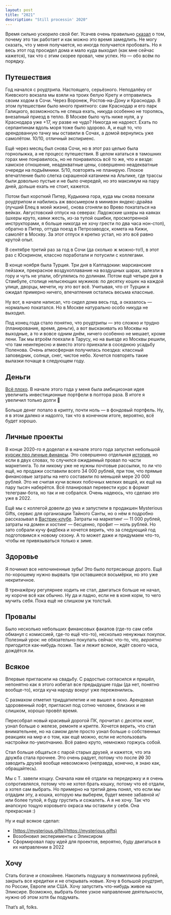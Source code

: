 ```yaml
---
layout: post
title: "2021"
description: "Still processin' 2020"
---
```


Время сильно ускорило свой бег. Усачев очень правильно [сказал](https://www.youtube.com/watch?v=v2qZWHcV2vE) о том, почему это так работает и как можно это время замедлить. Не могу сказать, что у меня получается, но иногда получается пробовать. Но я весь этот год просидел дома и мало куда выходил (как мне сейчас кажется), так что с этим скорее провал, чем успех. Но — обо всём по порядку.

## Путешествия
Год начался с роудтрипа. Настоящего, серьёзного. Неподалёку от Киевского вокзала мы взяли на троих белую Крету и отправились своим ходом в Сочи. Через Воронеж, Ростов-на-Дону и Краснодар. В этом путешествии было много приятного: сам Краснодар и его парк Галицкого, возможность не спеша ехать, никуда особенно не торопясь, внезапный приезд в тепло. В Москве было чуть ниже нуля, а у Краснодара уже +17, ну разве не чудо? Никогда не надоест. Ехать по серпантинам вдоль моря тоже было здорово. А, и ещё то, что арендованную тачку мы оставили в Сочах, а домой вернулись уже самолётом. 10/10, отличный экспириенс.

Ещё через месяц был снова Сочи, но в этот раз целью была горнолыжка, а не процесс путешествия. В целом кататься в тамошних горах мне понравилось, но не понравилось всё то же, что и везде: хамское отношение, неадекватные цены, совершенно неадекватные очереди на подъёмники. 5/10, повторять не планирую. Плохое впечатление было слегка скрашеной катанием на Альпике, где трассы были довольно пустые и не было очередей, но это максимум на пару дней, дольше ехать не стоит, кажется.

Потом был короткий Питер, Кудыкина гора, куда мы снова поехали роудтрипом и набились аж ввосьмером в минивэн яндекс-драйва (лучший Елец в моей жизни), снова сгоняли во Врево покататься на вейках. Августовский отпуск на северах: Ладожские шхеры на каяках (шхеры круто, каяки жесть, из-за тупой ошибки, просмотренной инструкторами, я больше никогда не хочу грести по два часа нон-стоп), обратно в Питер, оттуда поезд в Петрозаводск, комета на Кижи, самолёт в Москву. За этот отпуск я крепко устал, но это всё равно крутой опыт.

В сентябре третий раз за год в Сочи (да сколько ж можно-то!), в этот раз с Юскрином, классно поработали и потусили с коллегами.

В конце ноября была Турция. Три дня в Каппадокии: марсианские пейзажи, прекрасное воздухоплавание на воздушных шарах, залезли в гору и чуть не упали, обгулялись по долинам. Потом ещё четыре дня в Стамбуле, столице нелысеющих мужиков: по десятку кошек на каждой улице, дворцы, мечети, ну это вот всё. Учитывая, что от Турции я ожидал примерно ничего, впечатления остались весьма классные.

Ну вот, в начале написал, что сидел дома весь год, а оказалось — нормально покатался. Но в Москве натурально особо никуда не выходил.

Под конец года стало понятно, что роудтрипы — это сложно и трудно (планирование, время, деньги), а вот выскакивать из Москвы на выходные, а то и вовсе одним днём, ничего особенно не мешает, кроме лени. Так мы втроём поехали в Тарусу, но на выезде из Москвы решили, что там неинтересно и вместо этого приехали в соседнюю усадьбу Поленова. Очень атмосферная получилась поездка: классный заповедник, солнце, снег, чистое небо. Хочется повторять такие вылазки почаще в следующем году.

## Деньги
 [Всё плохо](https://t.me/successismyonlymthrfckngoption). В начале этого года у меня была амбициозная идея увеличить инвестиционные портфели в полтора раза. В итоге я увеличил только долги 🤡

Больше денег попало в крипту, почти ноль — в фондовый портфель. Ну, я в этом далеко и надолго, так что в конечном итоге, вероятно, всё будет хорошо.

## Личные проекты
В конце 2020-го я доделал и в начале этого года запустил небольшой  [курсик про личные финансы](https://whereismymoney.club/). Это совершенно отдельная [история](https://frey.su/where-is-my-money-newsletter/), но если в двух словах, то случился ожидаемый провал по части маркетинга. То ли никому уже не нужны почтовые рассылки, то ли что ещё, но продажи составили всего 34 000 рублей, при том, что прямые финансовые затраты на него составили по меньшей мере 20 000 рублей. Это не считая кучи всяких побочных мелких вещей, их ещё на пару тысяч наберётся. Всё планировал перевести курс в формат телеграм-бота, но так и не собрался. Очень надеюсь, что сделаю это уже в 2022.

Ещё мы с коллегой довели до ума и запустили в продакшен Mysterious Gifts, сервис для организации Тайного Санты, но о нём я подробно рассказывал в [Вастрик-клубе](https://vas3k.club/project/12965/). Затраты на маркетинг — 11 000 рублей, затраты на домен и хостинг — бесценно, профит — ноль рублей. Но зато собрали кучу фидбека и хочется верить, что за следующий год подготовимся к новому сезону. А то может даже и придумаем что-то, чтобы не привязываться только к зиме.

## Здоровье
Я починил все непочиненные зубы! Это было потрясающе дорого. Ещё по-хорошему нужно вырвать три оставшиеся восьмёрки, но это уже некритичное.

В тренажёрку регулярнее ходить не стал, двигаться больше не начал, ну короче всё как обычно. Ну да и ладно, если не в коня корм, то чего мучить себя. Пока ещё не слишком уж толстый.

## Провалы
Было несколько небольших финансовых факапов (где-то сам себя обманул с комиссией, где-то ещё что-то), несколько ненужных покупок. Полезный урок: не обязательно покупать сейчас что-то, что, _вероятно_ пригодится как-нибудь позже. Так и лежит всякое, ждёт своего часа, дождётся ли.

## Всякое
Впервые пригласили на свадьбу. С радостью согласился и пришёл, непонятно как я этого избегал все предыдущие годы (да нет, понятно вообще-то), когда куча народу вокруг уже переженились.

С размахом отметил тридцатилетие и не вышел в окно. Арендовал здоровенный лофт, пригласил под сотню человек, близких и не слишком, хорошо провёл время.

Пересобрал новый красивый дорогой ПК, прочитал с десяток книг, узнал больше о железе, ремонте и крипте. Хочется верить, что стал внимательнее, но на самом деле просто узнал больше о собственных реакциях на мир и о том, как ещё можно, если не использовать настройки по-умолчанию. Всё равно круто, немножко горжусь собой.

Стал больше общаться с парой старых друзей, и кажется, что эта дружба стала прочнее. Это очень радует, потому что после ~~20~~ 30 заводить друзей вообще невозможно (неправда, конечно, я знаю как, обращайтесь).

Мы с Т. завели кощку. Сначала нам её отдали на передержку и я очень сопротивлялся, потому что не хотел брать кошку, потому что её отдали, а хотел сам выбрать. Но примерно на третий день понял, что если мы отдадим эту, а кошка, которую мы выберем, будет менее забавной и/или более тупой, я буду грустить и сожалеть. А я не хочу. Так что анапскую тощую коровьего окраса мы оставили у себя. Она прекрасная :)

Ну и ещё всякое сделал:

- [https://mysterious.gifts](https://mysterious.gifts)
- Возобновил эксперименты с Эликсиром
- Сформировал пару идей для проектов, вероятно, буду двигаться в их направлении в 2022


## Хочу
Стать богаче и спокойнее. Накопить подушку в полмиллиона рублей, закрыть все кредитки и не открывать новые. Хочу в большой роудтрип, по России, Европе или США. Хочу запустить что-нибудь живое на Эликсире. Возможно, выбрать более узкое направление деятельности, нужно об этом хотя бы подумать.

That’s all, folks.
